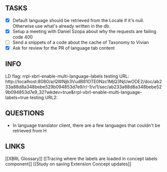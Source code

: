 ## TASKS
- [x] Default language should be retrieved from the Locale if it's null. Otherwise use what's already written in the db. 
- [x] Setup a meeting with Daniel Szopa about why the requests are failing code 400 
- [ ] Send a snippets of a code about the cache of Taxonomy to Vivian 
- [x] Ask for review for the PR of language tab content 

## INFO
LD flag: rrpl-xbrl-enable-multi-language-labels
testing URL: http://localhost:8080/a/QWNjb3VudB81OTE0Nzc1MjQ3NjUwODE2/doc/ab233a88d8a348bebe529b094853d7e9/r/-1/v/1/sec/ab233a88d8a348bebe529b094853d7e9_32?wkdev=true&rrpl-xbrl-enable-multi-language-labels=true
testing URL2: 

## QUESTIONS
 - In language translator client, there are a few languages that couldn't be retrieved from H 


## LINKS
[[XBRL Glossary]]
[[Tracing where the labels are loaded in concept labels component]]
[[Study on saving Extension Concept updates]]
